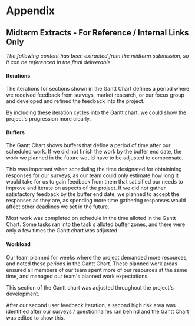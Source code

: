 # Appendix

## Midterm Extracts - For Reference / Internal Links Only

*The following content has been extracted from the midterm submission, so it can be referenced in the final deliverable*

#### Iterations

The iterations for sections shown in the Gantt Chart defines a period where we received feedback from surveys, market research, or our focus group and developed and refined the feedback into the project.

By including these iteration cycles into the Gantt chart, we could show the project's progression more clearly.

#### Buffers

The Gantt Chart shows buffers that define a period of time after our scheduled work. If we did not finish the work by the buffer end date, the work we planned in the future would have to be adjusted to compensate.

This was important when scheduling the time designated for obtainining responses for our surveys, as our team could only estimate how long it would take for us to gain feedback from them that satisified our needs to improve and iterate on aspects of the project. If we did not gather satisfactory feedback by the buffer end date, we planned to accept the responses as they are, as spending more time gathering responses would affect other deadlines we set in the future.


Most work was completed on schedule in the time alloted in the Gantt Chart. Some tasks ran into the task's alloted buffer zones, and there were only a few times the Gantt chart was adjusted. 

#### Workload

Our team planned for weeks where the project demanded more resources, and noted these periods in the Gantt Chart. These planned work areas ensured all members of our team spent more of our resources at the same time, and managed our team's planned work expectations.

This section of the Gantt chart was adjusted throughout the project's development. 

After our second user feedback iteration, a second high risk area was identified after our surveys / questionnaires ran behind and the Gantt Chart was edited to show this.

